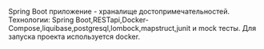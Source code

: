 Spring Boot приложение - храналище достопримечательностей.
Технологии:
Spring Boot,RESTapi,Docker-Compose,liquibase,postgresql,lombock,mapstruct,junit и mock тесты.
Для запуска проекта используется docker.
